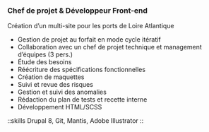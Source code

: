 ### Chef de projet & Développeur Front-end

Création d’un multi-site pour les ports de Loire Atlantique

- Gestion de projet au forfait en mode cycle itératif
- Collaboration avec un chef de projet technique et management d’équipes (3 pers.)
- Étude des besoins
- Réécriture des spécifications fonctionnelles
- Création de maquettes
- Suivi et revue des risques
- Gestion et suivi des anomalies
- Rédaction du plan de tests et recette interne
- Développement HTML/SCSS

::skills
Drupal 8, Git, Mantis, Adobe Illustrator
::
